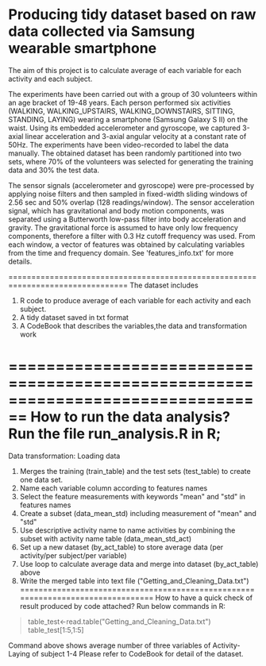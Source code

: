 Producing tidy dataset based on raw data collected via Samsung wearable smartphone
===============================================================================
The aim of this project is to calculate average of each variable for each activity and each subject.

The experiments have been carried out with a group of 30 volunteers within an age bracket of 19-48 years. Each person performed six activities (WALKING, WALKING_UPSTAIRS, WALKING_DOWNSTAIRS, SITTING, STANDING, LAYING) wearing a smartphone (Samsung Galaxy S II) on the waist. Using its embedded accelerometer and gyroscope, we captured 3-axial linear acceleration and 3-axial angular velocity at a constant rate of 50Hz. The experiments have been video-recorded to label the data manually. The obtained dataset has been randomly partitioned into two sets, where 70% of the volunteers was selected for generating the training data and 30% the test data. 

The sensor signals (accelerometer and gyroscope) were pre-processed by applying noise filters and then sampled in fixed-width sliding windows of 2.56 sec and 50% overlap (128 readings/window). The sensor acceleration signal, which has gravitational and body motion components, was separated using a Butterworth low-pass filter into body acceleration and gravity. The gravitational force is assumed to have only low frequency components, therefore a filter with 0.3 Hz cutoff frequency was used. From each window, a vector of features was obtained by calculating variables from the time and frequency domain. See 'features_info.txt' for more details. 

================================================================================
The dataset includes
1. R code to produce average of each variable for each activity and each subject.
2. A tidy dataset saved in txt format
3. A CodeBook that describes the variables,the data and transformation work

================================================================================
How to run the data analysis?
Run the file run_analysis.R in R;
================================================================================
Data transformation:
Loading data
1. Merges the training (train_table) and the test sets (test_table) to create one data set.
2. Name each variable column according to features names
3. Select the feature measurements with keywords "mean" and "std" in features names
4. Create a subset (data_mean_std) including measurement of "mean" and "std"
5. Use descriptive activity name to name activities by combining the subset with activity name table (data_mean_std_act)
6. Set up a new dataset (by_act_table) to store average data (per activity/per subject/per variable)
7. Use loop to calculate average data and merge into dataset (by_act_table) above
8. Write the merged table into text file ("Getting_and_Cleaning_Data.txt")
================================================================================
How to have a quick check of result produced by code attached?
Run below commands in R:
>table_test<-read.table("Getting_and_Cleaning_Data.txt")
>table_test[1:5,1:5]

Command above shows average number of three variables of Activity-Laying of subject 1-4 
Please refer to CodeBook for detail of the dataset. 
